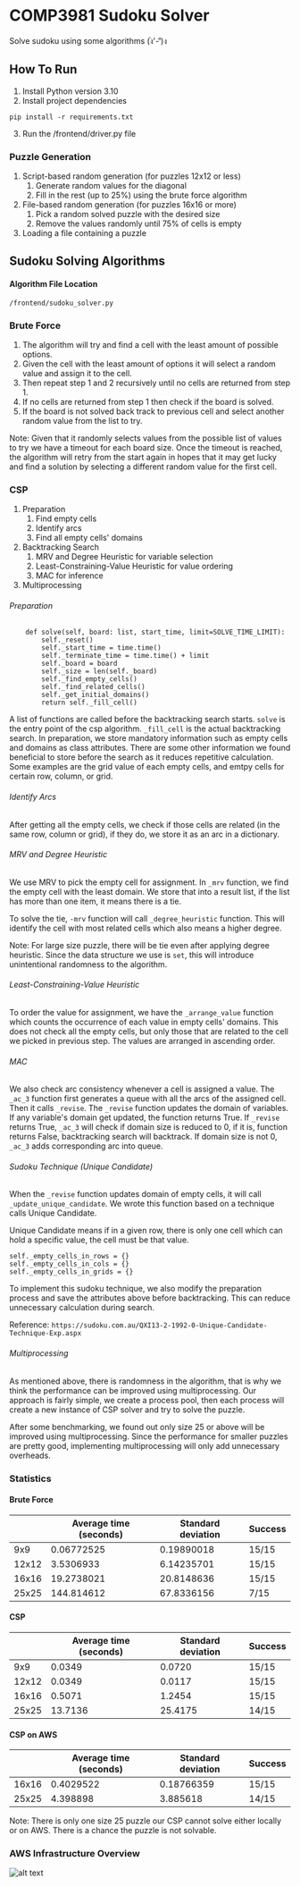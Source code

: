 # COMP3981 Sudoku Solver
Solve sudoku using some algorithms (ง︡'-'︠)ง

## How To Run
1. Install Python version 3.10
2. Install project dependencies
```buildoutcfg
pip install -r requirements.txt
```
3. Run the /frontend/driver.py file

### Puzzle Generation
1. Script-based random generation (for puzzles 12x12 or less)
   1. Generate random values for the diagonal
   2. Fill in the rest (up to 25%) using the brute force algorithm
2. File-based random generation (for puzzles 16x16 or more)
   1. Pick a random solved puzzle with the desired size
   2. Remove the values randomly until 75% of cells is empty
3. Loading a file containing a puzzle

## Sudoku Solving Algorithms
#### Algorithm File Location
```buildoutcfg
/frontend/sudoku_solver.py
```
### Brute Force
1. The algorithm will try and find a cell with the least amount of possible options.
2. Given the cell with the least amount of options it will select a random value and assign it to the cell.
3. Then repeat step 1 and 2 recursively until no cells are returned from step 1.
4. If no cells are returned from step 1 then check if the board is solved.
5. If the board is not solved back track to previous cell and select another random value from the list to try.

Note: Given that it randomly selects values from the possible list of values to try we have a timeout for each board size.
Once the timeout is reached, the algorithm will retry from the start again in hopes that it may get lucky and find a
solution by selecting a different random value for the first cell.

### CSP
1. Preparation
   1. Find empty cells
   2. Identify arcs
   3. Find all empty cells' domains
2. Backtracking Search
   1. MRV and Degree Heuristic for variable selection
   2. Least-Constraining-Value Heuristic for value ordering
   3. MAC for inference
3. Multiprocessing

###### Preparation
```angular2html
    def solve(self, board: list, start_time, limit=SOLVE_TIME_LIMIT):
        self._reset()
        self._start_time = time.time()
        self._terminate_time = time.time() + limit
        self._board = board
        self._size = len(self._board)
        self._find_empty_cells()
        self._find_related_cells()
        self._get_initial_domains()
        return self._fill_cell()
```
A list of functions are called before the backtracking search starts. `solve` is the entry point of the csp algorithm. `_fill_cell` is the actual backtracking search. In preparation, we store mandatory information such as empty cells and domains as class attributes. There are some other information we found beneficial to store before the search as it reduces repetitive calculation. Some examples are the grid value of each empty cells, and emtpy cells for certain row, column, or grid.

###### Identify Arcs
After getting all the empty cells, we check if those cells are related (in the same row, column or grid), if they do, we store it as an arc in a dictionary.

###### MRV and Degree Heuristic
We use MRV to pick the empty cell for assignment. In `_mrv` function, we find the empty cell with the least domain. We store that into a result list, if the list has more than one item, it means there is a tie.

To solve the tie, `-mrv` function will call `_degree_heuristic` function. This will identify the cell with most related cells which also means a higher degree.

Note: For large size puzzle, there will be tie even after applying degree heuristic. Since the data structure we use is `set`, this will introduce unintentional randomness to the algorithm.

###### Least-Constraining-Value Heuristic
To order the value for assignment, we have the `_arrange_value` function which counts the occurrence of each value in empty cells' domains. This does not check all the empty cells, but only those that are related to the cell we picked in previous step. The values are arranged in ascending order.

###### MAC
We also check arc consistency whenever a cell is assigned a value. The `_ac_3` function first generates a queue with all the arcs of the assigned cell. Then it calls `_revise`. The `_revise` function updates the domain of variables. If any variable's domain get updated, the function returns True. If `_revise` returns True, `_ac_3` will check if domain size is reduced to 0, if it is, function returns False, backtracking search will backtrack. If domain size is not 0, `_ac_3` adds corresponding arc into queue. 

###### Sudoku Technique (Unique Candidate)
When the `_revise` function updates domain of empty cells, it will call `_update_unique_candidate`. We wrote this function based on a technique calls Unique Candidate.

Unique Candidate means if in a given row, there is only one cell which can hold a specific value, the cell must be that value.

```
self._empty_cells_in_rows = {}
self._empty_cells_in_cols = {}
self._empty_cells_in_grids = {}
```

To implement this sudoku technique, we also modify the preparation process and save the attributes above before backtracking. This can reduce unnecessary calculation during search.

Reference: `https://sudoku.com.au/QXI13-2-1992-0-Unique-Candidate-Technique-Exp.aspx`

###### Multiprocessing
As mentioned above, there is randomness in the algorithm, that is why we think the performance can be improved using multiprocessing. Our approach is fairly simple, we create a process pool, then each process will create a new instance of CSP solver and try to solve the puzzle.

After some benchmarking, we found out only size 25 or above will be improved using multiprocessing. Since the performance for smaller puzzles are pretty good, implementing multiprocessing will only add unnecessary overheads.

### Statistics
#### Brute Force
|       | Average time (seconds) | Standard deviation | Success |
|-------|------------------------|--------------------|---------|
| 9x9   | 0.06772525             |0.19890018 | 15/15|
| 12x12 | 3.5306933           |6.14235701 | 15/15|
| 16x16 | 19.2738021           |20.8148636 | 15/15|
| 25x25 | 144.814612           |67.8336156 | 7/15|

#### CSP
|       | Average time (seconds) | Standard deviation | Success |
|-------|------------------------|--------------------|---------|
| 9x9   | 0.0349             |0.0720 | 15/15   |
| 12x12 | 0.0349           |0.0117 | 15/15   |
| 16x16 | 0.5071          |1.2454 | 15/15   |
| 25x25 | 13.7136           |25.4175 | 14/15   |

#### CSP on AWS
|       | Average time (seconds) | Standard deviation | Success |
|-------|------------------------|--------------------|---------|
| 16x16 | 0.4029522          |0.18766359| 15/15   |
| 25x25 | 4.398898        |3.885618| 14/15   |

Note: There is only one size 25 puzzle our CSP cannot solve either locally or on AWS. There is a chance the puzzle is not solvable.


### AWS Infrastructure Overview
![alt text](https://github.com/Miniature-Pug/comp3981_sudoku_project/blob/main/aws_infrastructure.png?raw=true)
